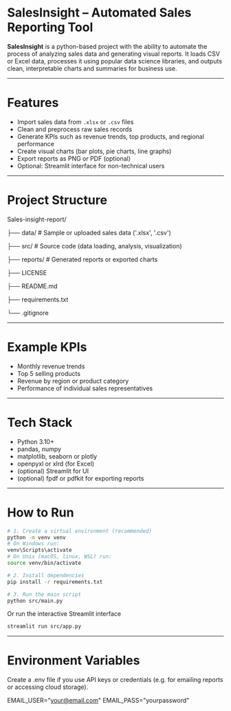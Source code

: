# SalesInsight – Automated Sales Reporting Tool

**SalesInsight** is a python-based project with the ability to automate the process of analyzing sales data and generating visual reports. It loads CSV or Excel data, processes it using popular data science libraries, and outputs clean, interpretable charts and summaries for business use.

---------

# Features

- Import sales data from `.xlsx` or `.csv` files  
- Clean and preprocess raw sales records  
- Generate KPIs such as revenue trends, top products, and regional performance  
- Create visual charts (bar plots, pie charts, line graphs)  
- Export reports as PNG or PDF (optional)  
- Optional: Streamlit interface for non-technical users

---

# Project Structure

Sales-insight-report/

├── data/      # Sample or uploaded sales data ('.xlsx', '.csv')

├── src/       # Source code (data loading, analysis, visualization)

├── reports/   # Generated reports or exported charts

├── LICENSE

├── README.md

├── requirements.txt

└── .gitignore

---

# Example KPIs

- Monthly revenue trends
- Top 5 selling products
- Revenue by region or product category
- Performance of individual sales representatives

---

# Tech Stack

- Python 3.10+
- pandas, numpy
- matplotlib, seaborn or plotly
- openpyxl or xlrd (for Excel)
- (optional) Streamlit for UI
- (optional) fpdf or pdfkit for exporting reports

---

# How to Run

```bash
# 1. Create a virtual environment (recommended)
python -m venv venv
# On Windows run:
venv\Scripts\activate
# On Unix (macOS, linux, WSL) run:
source venv/bin/activate   

# 2. Install dependencies
pip install -r requirements.txt

# 3. Run the main script
python src/main.py
```

Or run the interactive Streamlit interface

```bash
streamlit run src/app.py
```

---

# Environment Variables
Create a .env file if you use API keys or credentials (e.g. for emailing reports or accessing cloud storage).

EMAIL_USER="your@email.com"
EMAIL_PASS="yourpassword"
